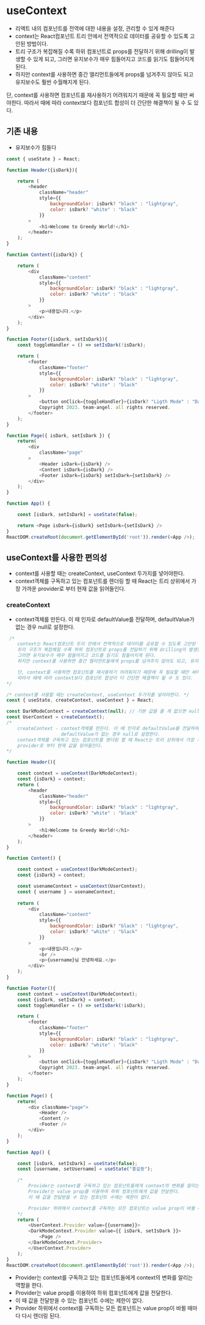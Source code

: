 # useContext
- 리액트 내의 컴포넌트를 전역에 대한 내용을 설정, 관리할 수 있게 해준다
- context는 React컴포넌트 트리 안에서 전역적으로 데이터를 공유할 수 있도록 고안된 방법이다.
- 트리 구조가 복잡해질 수록 하위 컴포넌트로 props를 전달하기 위해 drilling이 발생할 수 있게 되고,
  그러면 유지보수가 매우 힘들어지고 코드를 읽기도 힘들어지게 된다.
- 하지만 context를 사용하면 중간 엘리먼트들에게 props를 넘겨주지 않아도 되고
  유지보수도 훨씬 수월해지게 된다.

단, context를 사용하면 컴포넌트를 재사용하기 어려워지기 때문에 꼭 필요할 때만 써야한다.
따라서 때에 따라 context보다 컴포넌트 합성이 더 간단한 해결책이 될 수 도 있다.

## 기존 내용
- 유지보수가 힘들다
``` javascript
const { useState } = React;

function Header({isDark}){

    return (
        <header
            className="header"
            style={{
                backgroundColor: isDark? "black" : "lightgray",
                color: isDark? "white" : "black"
            }}
        >
            <h1>Welcome to Greedy World!</h1>
        </header>
    );
}

function Content({isDark}) {

    return (
        <div
            className="content"
            style={{
                backgroundColor: isDark? "black" : "lightgray",
                color: isDark? "white" : "black"
            }}
        >
            <p>내용입니다.</p>
        </div>
    );
}

function Footer({isDark, setIsDark}){
    const toggleHandler = () => setIsDark(!isDark);

    return (
        <footer
            className="footer"
            style={{
                backgroundColor: isDark? "black" : "lightgray",
                color: isDark? "white" : "black"
            }}
        >
            <button onClick={toggleHandler}>{isDark? "Ligth Mode" : "Dark Mode"}</button>
            Copyright 2023. team-angel. all rights reserved.
        </footer>
    );
}

function Page({ isDark, setIsDark }) {
    return(
        <div 
            className="page"
        >
            <Header isDark={isDark} />
            <Content isDark={isDark} />
            <Footer isDark={isDark} setIsDark={setIsDark} />
        </div>    
    );
}

function App() {

    const [isDark, setIsDark] = useState(false);

    return <Page isDark={isDark} setIsDark={setIsDark} />
}
ReactDOM.createRoot(document.getElementById('root')).render(<App />);
```

## useContext를 사용한 편의성
- context를 사용할 때는 createContext, useContext 두가지를 넣어야한다.
-  context객체를 구독하고 있는 컴포넌트를 렌더링 할 때 React는 트리 상위에서 가장 가까운
  provider로 부터 현재 값을 읽어들인다. 
### createContext
- context객체를 만든다. 이 때 인자로 defaultValue를 전달하며,
    defaultValue가 없는 경우 null로 설정한다.

``` javascript
 /* 
    context는 React컴포넌트 트리 안에서 전역적으로 데이터를 공유할 수 있도록 고안된 방법이다.
    트리 구조가 복잡해질 수록 하위 컴포넌트로 props를 전달하기 위해 drilling이 발생할 수 있게 되고,
    그러면 유지보수가 매우 힘들어지고 코드를 읽기도 힘들어지게 된다.
    하지만 context를 사용하면 중간 엘리먼트들에게 props를 넘겨주지 않아도 되고, 유지보수도 훨씬 수월해지게 된다.

    단, context를 사용하면 컴포넌트를 재사용하기 어려워지기 때문에 꼭 필요할 때만 써야한다.
    따라서 때에 따라 context보다 컴포넌트 합성이 더 간단한 해결책이 될 수 도 있다.
*/

/* context를 사용할 때는 createContext, useContext 두가지를 넣어야한다. */
const { useState, createContext, useContext } = React;

const DarkModeContext = createContext(null); // 기본 값을 줄 게 없으면 null을 준다.
const UserContext = createContext();
/* 
    createContext - context객체를 만든다. 이 때 인자로 defaultValue를 전달하며,
                    defaultValue가 없는 경우 null로 설정한다.
    context객체를 구독하고 있는 컴포넌트를 렌더링 할 때 React는 트리 상위에서 가장 가까운
    provider로 부터 현재 값을 읽어들인다. 
*/

function Header(){

    const context = useContext(DarkModeContext);
    const {isDark} = context;
    return (
        <header
            className="header"
            style={{
                backgroundColor: isDark? "black" : "lightgray",
                color: isDark? "white" : "black"
            }}
        >
            <h1>Welcome to Greedy World!</h1>
        </header>
    );
}

function Content() {

    const context = useContext(DarkModeContext);
    const {isDark} = context;

    const usenameContext = useContext(UserContext);
    const { username } = usenameContext;
    
    return (
        <div
            className="content"
            style={{
                backgroundColor: isDark? "black" : "lightgray",
                color: isDark? "white" : "black"
            }}
        >
            <p>내용입니다.</p>
            <br />
            <p>{username}님 안녕하세요.</p>
        </div>
    );
}

function Footer(){
    const context = useContext(DarkModeContext);
    const {isDark, setIsDark} = context;
    const toggleHandler = () => setIsDark(!isDark);

    return (
        <footer
            className="footer"
            style={{
                backgroundColor: isDark? "black" : "lightgray",
                color: isDark? "white" : "black"
            }}
        >
            <button onClick={toggleHandler}>{isDark? "Ligth Mode" : "Dark Mode"}</button>
            Copyright 2023. team-angel. all rights reserved.
        </footer>
    );
}

function Page() {
    return(
        <div className="page">
            <Header />
            <Content />
            <Footer />
        </div>    
    );
}

function App() {

    const [isDark, setIsDark] = useState(false);
    const [username, setUsername] = useState("홍길동");

    /* 
        Provider는 context를 구독하고 있는 컴포넌트들에게 context의 변화를 알리는 역할을 한다.
        Provider는 value prop를 이용하여 하위 컴포넌트에게 값을 전달한다.
        이 때 값을 전달받을 수 있는 컴포넌트 수에는 제한이 없다.

        Provider 하위에서 context를 구독하는 모든 컴포넌트는 value prop이 바뀔 때마다 다시 렌더링 된다.
    */
    return (
        <UserContext.Provider value={{username}}>
        <DarkModeContext.Provider value={{ isDark, setIsDark }}>
            <Page />
        </DarkModeContext.Provider>
        </UserContext.Provider>
    );
}
ReactDOM.createRoot(document.getElementById('root')).render(<App />);
```
- Provider는 context를 구독하고 있는 컴포넌트들에게 context의 변화를 알리는 역할을 한다.
- Provider는 value prop를 이용하여 하위 컴포넌트에게 값을 전달한다.
- 이 때 값을 전달받을 수 있는 컴포넌트 수에는 제한이 없다.
- Provider 하위에서 context를 구독하는 모든 컴포넌트는 value prop이 바뀔 때마다 다시 렌더링 된다.